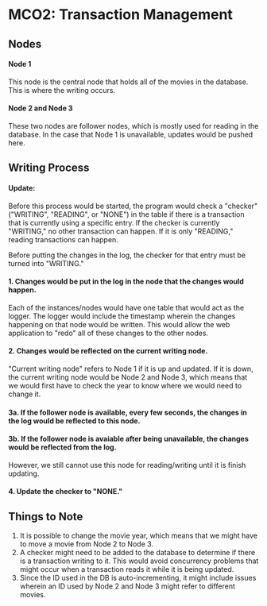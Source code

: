 # MCO2: Transaction Management

## Nodes 
#### Node 1
This node is the central node that holds all of the movies in the database. This is where the writing occurs.
#### Node 2 and Node 3
These two nodes are follower nodes, which is mostly used for reading in the database. In the case that Node 1 is unavailable, updates would be pushed here.

## Writing Process
#### Update: 
Before this process would be started, the program would check a "checker" ("WRITING", "READING", or "NONE") in the table if there is a transaction that is currently using a specific entry. If the checker is currently "WRITING," no other transaction can happen. If it is only "READING," reading transactions can happen.

Before putting the changes in the log, the checker for that entry must be turned into "WRITING."
#### 1. Changes would be put in the log in the node that the changes would happen.
Each of the instances/nodes would have one table that would act as the logger. The logger would include the timestamp wherein the changes happening on that node would be written. This would allow the web application to "redo" all of these changes to the other nodes.
#### 2. Changes would be reflected on the current writing node.
"Current writing node" refers to Node 1 if it is up and updated. If it is down, the current writing node would be Node 2 and Node 3, which means that we would first have to check the year to know where we would need to change it.
#### 3a. If the follower node is available, every few seconds, the changes in the log would be reflected to this node.
#### 3b. If the follower node is avaiable after being unavailable, the changes would be reflected from the log. 
However, we still cannot use this node for reading/writing until it is finish updating.
#### 4. Update the checker to "NONE."

## Things to Note
1. It is possible to change the movie year, which means that we might have to move a movie from Node 2 to Node 3.
2. A checker might need to be added to the database to determine if there is a transaction writing to it. This would avoid concurrency problems that might occur when a transaction reads it while it is being updated.
3. Since the ID used in the DB is auto-incrementing, it might include issues wherein an ID used by Node 2 and Node 3 might refer to different movies.

